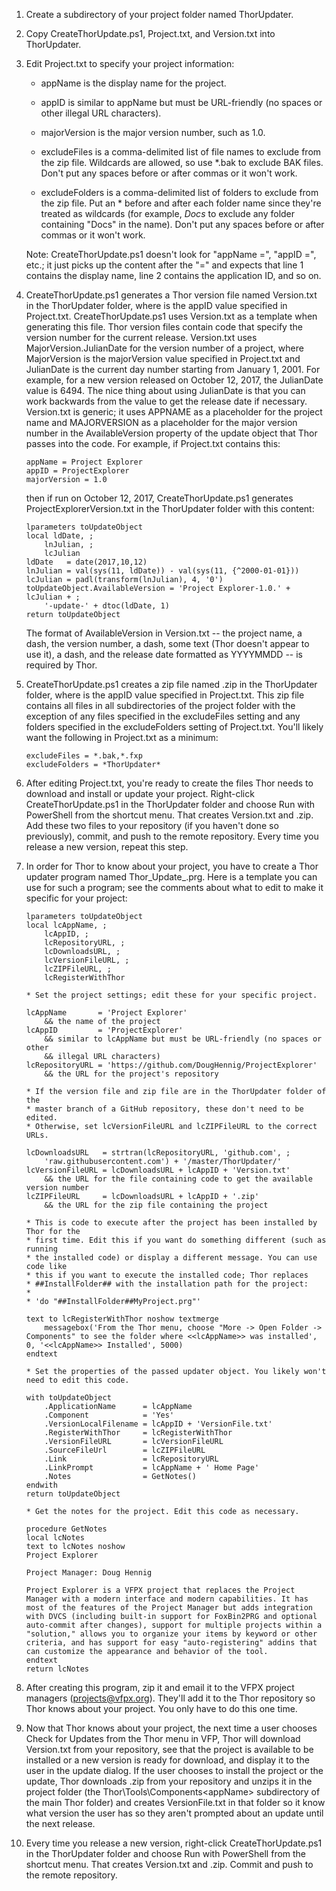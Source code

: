 1. Create a subdirectory of your project folder named ThorUpdater.

2. Copy CreateThorUpdate.ps1, Project.txt, and Version.txt into ThorUpdater.

3. Edit Project.txt to specify your project information:

    - appName is the display name for the project.
    
    - appID is similar to appName but must be URL-friendly (no spaces or other illegal URL characters).

    - majorVersion is the major version number, such as 1.0.

    - excludeFiles is a comma-delimited list of file names to exclude from the zip file. Wildcards are allowed, so use *.bak to exclude BAK files. Don't put any spaces before or after commas or it won't work.

    - excludeFolders is a comma-delimited list of folders to exclude from the zip file. Put an * before and after each folder name since they're treated as wildcards (for example, *Docs* to exclude any folder containing "Docs" in the name). Don't put any spaces before or after commas or it won't work.

    Note: CreateThorUpdate.ps1 doesn't look for "appName =", "appID =", etc.; it just picks up the content after the "=" and expects that line 1 contains the display name, line 2 contains the application ID, and so on.

4. CreateThorUpdate.ps1 generates a Thor version file named <appID>Version.txt in the ThorUpdater folder, where <appID> is the appID value specified in Project.txt. CreateThorUpdate.ps1 uses Version.txt as a template when generating this file. Thor version files contain code that specify the version number for the current release. Version.txt uses MajorVersion.JulianDate for the version number of a project, where MajorVersion is the majorVersion value specified in Project.txt and JulianDate is the current day number starting from January 1, 2001. For example, for a new version released on October 12, 2017, the JulianDate value is 6494. The nice thing about using JulianDate is that you can work backwards from the value to get the release date if necessary. Version.txt is generic; it uses APPNAME as a placeholder for the project name and MAJORVERSION as a placeholder for the major version number in the AvailableVersion property of the update object that Thor passes into the code. For example, if Project.txt contains this:

    ```
    appName = Project Explorer  
    appID = ProjectExplorer  
    majorVersion = 1.0
    ```

    then if run on October 12, 2017, CreateThorUpdate.ps1 generates ProjectExplorerVersion.txt in the ThorUpdater folder with this content:

    ```
    lparameters toUpdateObject
    local ldDate, ;
    	lnJulian, ;
    	lcJulian
    ldDate   = date(2017,10,12)
    lnJulian = val(sys(11, ldDate)) - val(sys(11, {^2000-01-01}))
    lcJulian = padl(transform(lnJulian), 4, '0')
    toUpdateObject.AvailableVersion = 'Project Explorer-1.0.' + lcJulian + ;
    	'-update-' + dtoc(ldDate, 1)
    return toUpdateObject
    ```

    The format of AvailableVersion in Version.txt -- the project name, a dash, the version number, a dash, some text (Thor doesn't appear to use it), a dash, and the release date formatted as YYYYMMDD -- is required by Thor.

5. CreateThorUpdate.ps1 creates a zip file named <appID>.zip in the ThorUpdater folder, where <appID> is the appID value specified in Project.txt. This zip file contains all files in all subdirectories of the project folder with the exception of any files specified in the excludeFiles setting and any folders specified in the excludeFolders setting of Project.txt. You'll likely want the following in Project.txt as a minimum:

    ```
    excludeFiles = *.bak,*.fxp
    excludeFolders = *ThorUpdater*
    ```
    
6. After editing Project.txt, you're ready to create the files Thor needs to download and install or update your project. Right-click CreateThorUpdate.ps1 in the ThorUpdater folder and choose Run with PowerShell from the shortcut menu. That creates <appID>Version.txt and <appID>.zip. Add these two files to your repository (if you haven't done so previously), commit, and push to the remote repository. Every time you release a new version, repeat this step.

7. In order for Thor to know about your project, you have to create a Thor updater program named Thor_Update_<appID>.prg. Here is a template you can use for such a program; see the comments about what to edit to make it specific for your project:

    ```
    lparameters toUpdateObject
    local lcAppName, ;
    	lcAppID, ;
    	lcRepositoryURL, ;
    	lcDownloadsURL, ;
    	lcVersionFileURL, ;
    	lcZIPFileURL, ;
    	lcRegisterWithThor
    
    * Set the project settings; edit these for your specific project.
    
    lcAppName       = 'Project Explorer'
    	&& the name of the project
    lcAppID         = 'ProjectExplorer'
    	&& similar to lcAppName but must be URL-friendly (no spaces or other
    	&& illegal URL characters)
    lcRepositoryURL = 'https://github.com/DougHennig/ProjectExplorer'
    	&& the URL for the project's repository
    
    * If the version file and zip file are in the ThorUpdater folder of the
    * master branch of a GitHub repository, these don't need to be edited.
    * Otherwise, set lcVersionFileURL and lcZIPFileURL to the correct URLs.
    
    lcDownloadsURL   = strtran(lcRepositoryURL, 'github.com', ;
    	'raw.githubusercontent.com') + '/master/ThorUpdater/'
    lcVersionFileURL = lcDownloadsURL + lcAppID + 'Version.txt'
    	&& the URL for the file containing code to get the available version number
    lcZIPFileURL     = lcDownloadsURL + lcAppID + '.zip'
    	&& the URL for the zip file containing the project
    
    * This is code to execute after the project has been installed by Thor for the
    * first time. Edit this if you want do something different (such as running
    * the installed code) or display a different message. You can use code like
    * this if you want to execute the installed code; Thor replaces
    * ##InstallFolder## with the installation path for the project:
    *
    * 'do "##InstallFolder##MyProject.prg"'
    
    text to lcRegisterWithThor noshow textmerge
    	messagebox('From the Thor menu, choose "More -> Open Folder -> Components" to see the folder where <<lcAppName>> was installed', 0, '<<lcAppName>> Installed', 5000)
    endtext
    
    * Set the properties of the passed updater object. You likely won't need to edit this code.
    
    with toUpdateObject
    	.ApplicationName      = lcAppName
    	.Component            = 'Yes'
    	.VersionLocalFilename = lcAppID + 'VersionFile.txt'
    	.RegisterWithThor     = lcRegisterWithThor
    	.VersionFileURL       = lcVersionFileURL
    	.SourceFileUrl        = lcZIPFileURL
    	.Link                 = lcRepositoryURL
    	.LinkPrompt           = lcAppName + ' Home Page'
    	.Notes                = GetNotes()
    endwith
    return toUpdateObject
    
    * Get the notes for the project. Edit this code as necessary.
    
    procedure GetNotes
    local lcNotes
    text to lcNotes noshow
    Project Explorer
    
    Project Manager: Doug Hennig
    
    Project Explorer is a VFPX project that replaces the Project Manager with a modern interface and modern capabilities. It has most of the features of the Project Manager but adds integration with DVCS (including built-in support for FoxBin2PRG and optional auto-commit after changes), support for multiple projects within a "solution," allows you to organize your items by keyword or other criteria, and has support for easy "auto-registering" addins that can customize the appearance and behavior of the tool.
    endtext
    return lcNotes
    ```

7. After creating this program, zip it and email it to the VFPX project managers (projects@vfpx.org). They'll add it to the Thor repository so Thor knows about your project. You only have to do this one time.

8. Now that Thor knows about your project, the next time a user chooses Check for Updates from the Thor menu in VFP, Thor will download <appID>Version.txt from your repository, see that the project is available to be installed or a new version is ready for download, and display it to the user in the update dialog. If the user chooses to install the project or the update, Thor downloads <appID>.zip from your repository and unzips it in the project folder (the Thor\Tools\Components\<appName> subdirectory of the main Thor folder) and creates <appID>VersionFile.txt in that folder so it know what version the user has so they aren't prompted about an update until the next release.

9. Every time you release a new version, right-click CreateThorUpdate.ps1 in the ThorUpdater folder and choose Run with PowerShell from the shortcut menu. That creates <appID>Version.txt and <appID>.zip. Commit and push to the remote repository.